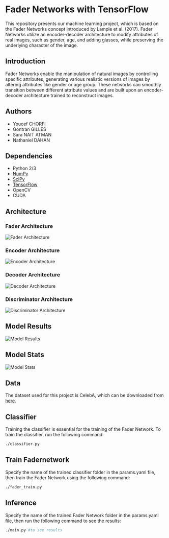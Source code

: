 # Fader Networks with TensorFlow

This repository presents our machine learning project, which is based on the Fader Networks concept introduced by Lample et al. (2017). Fader Networks utilize an encoder-decoder architecture to modify attributes of real images, such as gender, age, and adding glasses, while preserving the underlying character of the image.

## Introduction

Fader Networks enable the manipulation of natural images by controlling specific attributes, generating various realistic versions of images by altering attributes like gender or age group. These networks can smoothly transition between different attribute values and are built upon an encoder-decoder architecture trained to reconstruct images.

## Authors

- Youcef CHORFI
- Gontran GILLES
- Sara NAIT ATMAN
- Nathaniel DAHAN

## Dependencies

- Python 2/3
- [NumPy](http://www.numpy.org/)
- [SciPy](https://www.scipy.org/)
- [TensorFlow](https://www.tensorflow.org/)
- OpenCV
- CUDA

## Architecture

### Fader Architecture
![Fader Architecture](./results/FaderNetworks1.png)

### Encoder Architecture
![Encoder Architecture](./results/Encoder_Diagram.png)

### Decoder Architecture
![Decoder Architecture](./results/Decoder_Diagram.png)

### Discriminator Architecture
![Discriminator Architecture](./results/Discriminateur_Diagram1.png)

## Model Results
![Model Results](./results/results.jpg)

## Model Stats
![Model Stats](./results/loss.png)

## Data

The dataset used for this project is CelebA, which can be downloaded from [here](https://mmlab.ie.cuhk.edu.hk/projects/CelebA.html).

## Classifier

Training the classifier is essential for the training of the Fader Network. To train the classifier, run the following command:
```bash
./classifier.py
```

## Train Fadernetwork 
Specify the name of the trained classifier folder in the params.yaml file, then train the Fader Network using the following command:
```bash
./fader_train.py
```

## Inference
Specify the name of the trained Fader Network folder in the params.yaml file, then run the following command to see the results:
```bash
./main.py #to see results
```
